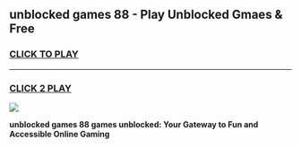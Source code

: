 
## unblocked games 88 - Play Unblocked Gmaes & Free
<h3>
<a href="https://news.freeplayer.one?title=unblocked_games_88&ref=23F">CLICK TO PLAY</a></h3>
<hr>

<h3>
<a href="https://news.freeplayer.one?title=unblocked_games_88&ref=23F">CLICK 2 PLAY</a>
  
</h3>

<a href="https://news.freeplayer.one?title=unblocked_games_88&ref=23F/"><img src="https://clearcache.store/games.png"></a>


**unblocked games 88 games unblocked: Your Gateway to Fun and Accessible Online Gaming**
